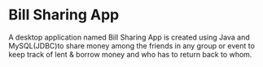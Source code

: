 # Bill Sharing App
A desktop application named Bill Sharing App is created using Java and MySQL(JDBC)to share money among the friends in any group or event to keep track of lent &amp; borrow money and who has to return back to whom.
